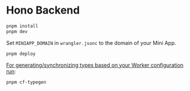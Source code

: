 # Hono Backend

```txt
pnpm install
pnpm dev
```

Set `MINIAPP_DOMAIN` in `wrangler.jsonc` to the domain of your Mini App.

```txt
pnpm deploy
```

[For generating/synchronizing types based on your Worker configuration run](https://developers.cloudflare.com/workers/wrangler/commands/#types):

```txt
pnpm cf-typegen
```
